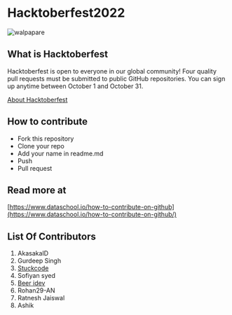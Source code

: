 # Hacktoberfest2022
![walpapare](https://user-images.githubusercontent.com/42824788/193396931-cc81f2cb-b844-4622-8667-101037dd846d.jpg)

## What is Hacktoberfest

Hacktoberfest is open to everyone in our global community! Four quality pull requests must be submitted to public GitHub repositories. You can sign up anytime between October 1 and October 31.

[About Hacktoberfest](https://hacktoberfest.com/about/)

## How to contribute

- Fork this repository
- Clone your repo
- Add your name in readme.md
- Push
- Pull request

## Read more at

[https://www.dataschool.io/how-to-contribute-on-github](https://www.dataschool.io/how-to-contribute-on-github/)

## List Of Contributors

1. AkasakaID
2. Gurdeep Singh
3. [Stuckcode](https://stuckcode.com)
4. Sofiyan syed
5. [Beer idev](https://github.com/beer-idev)
5. Rohan29-AN
6. Ratnesh Jaiswal
7. Ashik

